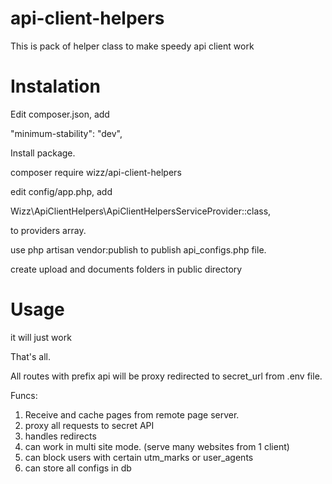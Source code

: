 # api-client-helpers

This is pack of helper class to make speedy api client work

# Instalation


Edit composer.json, add

"minimum-stability": "dev",

Install package.



composer require wizz/api-client-helpers


edit config/app.php, add

Wizz\ApiClientHelpers\ApiClientHelpersServiceProvider::class,

to providers array.


use php artisan vendor:publish to publish api_configs.php file.

create upload and documents folders in public directory

# Usage

it will just work

That's all. 

All routes with prefix api will be proxy redirected to secret_url from .env file.




Funcs:
1. Receive and cache pages from remote page server.
2. proxy all requests to secret API
3. handles redirects
4. can work in multi site mode. (serve many websites from 1 client)
5. can block users with certain utm_marks or user_agents
6. can store all configs in db
